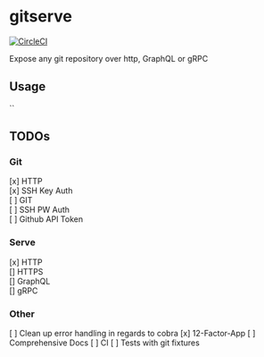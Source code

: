 # gitserve
[![CircleCI](https://circleci.com/gh/domano/gitserve/tree/main.svg?style=svg)](https://circleci.com/gh/domano/gitserve/tree/main)

Expose any git repository over http, GraphQL or gRPC

## Usage

``

## TODOs

### Git

[x] HTTP   
[x] SSH Key Auth   
[ ] GIT   
[ ] SSH PW Auth   
[ ] Github API Token

### Serve

[x] HTTP   
[] HTTPS   
[] GraphQL   
[] gRPC

### Other
[ ] Clean up error handling in regards to cobra
[x] 12-Factor-App
[ ] Comprehensive Docs
[ ] CI
[ ] Tests with git fixtures